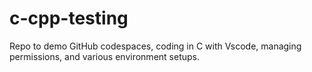 # c-cpp-testing
 Repo to demo GitHub codespaces, coding in C with Vscode, managing permissions, and various environment setups.
